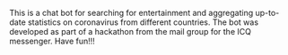 This is a chat bot for searching for entertainment and aggregating up-to-date statistics on coronavirus from different countries. The bot was developed as part of a hackathon from the mail group for the ICQ messenger.
Have fun!!!